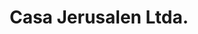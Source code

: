 ---
title: "Casa Jerusalen Ltda."
url: /santa-cruz-de-la-sierra/casa-jerusalen-ltda/
shop: Haushaltsartikel
---